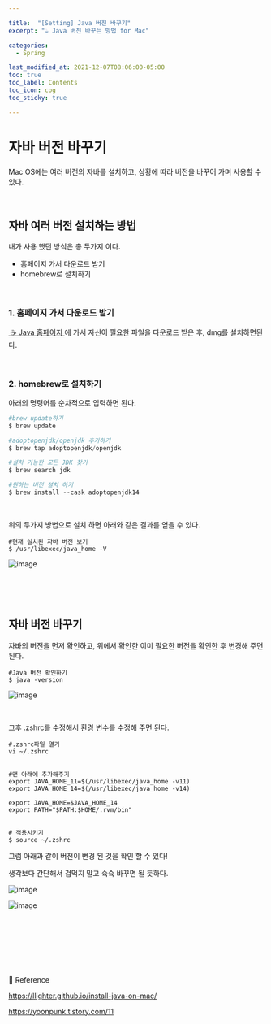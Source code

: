 ```yaml
---

title:  "[Setting] Java 버전 바꾸기"
excerpt: "☕️ Java 버전 바꾸는 방법 for Mac"

categories:
  - Spring

last_modified_at: 2021-12-07T08:06:00-05:00
toc: true
toc_label: Contents
toc_icon: cog
toc_sticky: true

---
```




# 자바 버전 바꾸기

Mac OS에는 여러 버전의 자바를 설치하고, 상황에 따라 버전을 바꾸어 가며 사용할 수 있다.

<br />

## 자바 여러 버전 설치하는 방법

내가 사용 했던 방식은 총 두가지 이다.

- 홈페이지 가서 다운로드 받기
- homebrew로 설치하기

<br />

### 1. 홈페이지 가서 다운로드 받기

<a href="https://www.oracle.com/java/technologies/downloads/" target="_blank"> ☕️ Java 홈페이지 </a>에 가서 자신이 필요한 파일을 다운로드 받은 후, dmg를 설치하면된다. 

<br />

### 2. homebrew로 설치하기

아래의 명령어를 순차적으로 입력하면 된다.

```s
#brew update하기
$ brew update

#adoptopenjdk/openjdk 추가하기
$ brew tap adoptopenjdk/openjdk

#설치 가능한 모든 JDK 찾기
$ brew search jdk

#원하는 버전 설치 하기 
$ brew install --cask adoptopenjdk14
```

<br />

위의 두가지 방법으로 설치 하면 아래와 같은 결과를 얻을 수 있다. 

```
#현재 설치된 자바 버전 보기
$ /usr/libexec/java_home -V
```

![image](https://user-images.githubusercontent.com/42812764/145028130-8389672a-12f3-4592-b083-c961486bb1f4.png)



<br />

<br />

<br />

## 자바 버전 바꾸기

자바의 버전을 먼저 확인하고, 위에서 확인한 이미 필요한 버전을 확인한 후 변경해 주면 된다.

```
#Java 버전 확인하기
$ java -version
```

![image](https://user-images.githubusercontent.com/42812764/145029021-e8a019af-a0f0-4822-bfe2-ff626c7df75c.png)

<br />

그후 .zshrc를 수정해서 환경 변수를 수정해 주면 된다. 

```
#.zshrc파일 열기
vi ~/.zshrc


#맨 아래에 추가해주기
export JAVA_HOME_11=$(/usr/libexec/java_home -v11)
export JAVA_HOME_14=$(/usr/libexec/java_home -v14)

export JAVA_HOME=$JAVA_HOME_14
export PATH="$PATH:$HOME/.rvm/bin"


# 적용시키기
$ source ~/.zshrc

```



그럼 아래과 같이 버전이 변경 된 것을 확인 할 수 있다! 

생각보다 간단해서 겁먹지 말고 슉슉 바꾸면 될 듯하다.

![image](https://user-images.githubusercontent.com/42812764/145031700-5546f61f-0ddb-4941-819f-92564fb1b2d4.png)

![image](https://user-images.githubusercontent.com/42812764/145032367-1363ba1a-430b-44b3-817d-13f3037bdf9f.png)



<br />

<br />

<br />

<br />

<br />

<br />







🌿 Reference

https://llighter.github.io/install-java-on-mac/

https://yoonpunk.tistory.com/11
